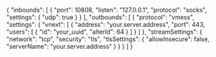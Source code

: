 {
  "inbounds": [
    {
      "port": 10808,
      "listen": "127.0.0.1",
      "protocol": "socks",
      "settings": {
        "udp": true
      }
    }
  ],
  "outbounds": [
    {
      "protocol": "vmess",
      "settings": {
        "vnext": [
          {
            "address": "your.server.address",
            "port": 443,
            "users": [
              {
                "id": "your_uuid",
                "alterId": 64
              }
            ]
          }
        ]
      },
      "streamSettings": {
        "network": "tcp",
        "security": "tls",
        "tlsSettings": {
          "allowInsecure": false,
          "serverName": "your.server.address"
        }
      }
    }
  ]
}
